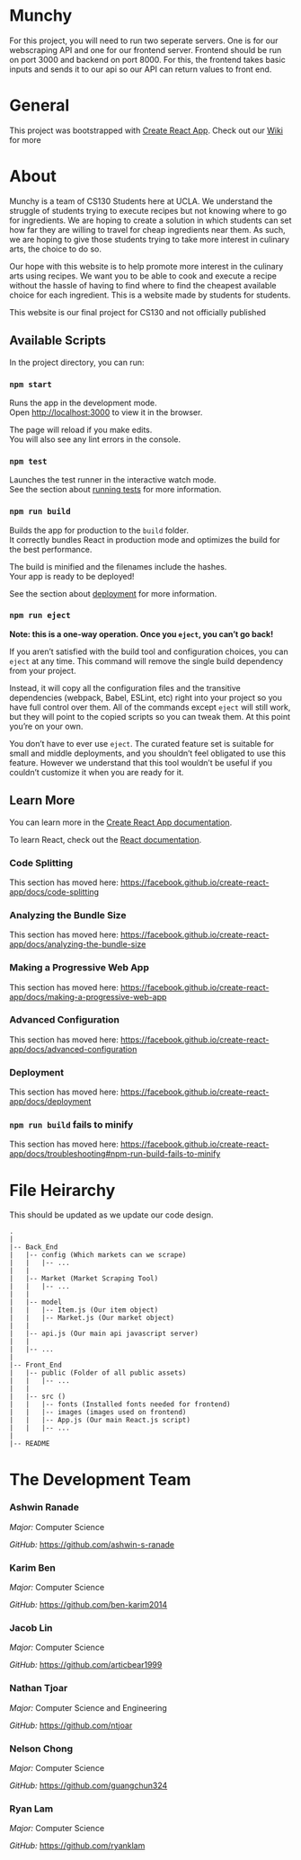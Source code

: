 # Munchy
For this project, you will need to run two seperate servers. One is for our webscraping API and one for our frontend server. Frontend should be run on port 3000 and backend on port 8000. For this, the frontend takes basic inputs and sends it to our api so our API can return values to front end. 

# General
This project was bootstrapped with [Create React App](https://github.com/facebook/create-react-app).
Check out our [Wiki](https://github.com/ntjoar/Munchy/wiki) for more

# About
Munchy is a team of CS130 Students here at UCLA. We understand the struggle of students trying to execute recipes but not knowing where to go for ingredients. We are hoping to create a solution in which students can set how far they are willing to travel for cheap ingredients near them. As such, we are hoping to give those students trying to take more interest in culinary arts, the choice to do so.

Our hope with this website is to help promote more interest in the culinary arts using recipes. We want you to be able to cook and execute a recipe without the hassle of having to find where to find the cheapest available choice for each ingredient. This is a website made by students for students.

This website is our final project for CS130 and not officially published

## Available Scripts

In the project directory, you can run:

### `npm start`

Runs the app in the development mode.<br />
Open [http://localhost:3000](http://localhost:3000) to view it in the browser.

The page will reload if you make edits.<br />
You will also see any lint errors in the console.

### `npm test`

Launches the test runner in the interactive watch mode.<br />
See the section about [running tests](https://facebook.github.io/create-react-app/docs/running-tests) for more information.

### `npm run build`

Builds the app for production to the `build` folder.<br />
It correctly bundles React in production mode and optimizes the build for the best performance.

The build is minified and the filenames include the hashes.<br />
Your app is ready to be deployed!

See the section about [deployment](https://facebook.github.io/create-react-app/docs/deployment) for more information.

### `npm run eject`

**Note: this is a one-way operation. Once you `eject`, you can’t go back!**

If you aren’t satisfied with the build tool and configuration choices, you can `eject` at any time. This command will remove the single build dependency from your project.

Instead, it will copy all the configuration files and the transitive dependencies (webpack, Babel, ESLint, etc) right into your project so you have full control over them. All of the commands except `eject` will still work, but they will point to the copied scripts so you can tweak them. At this point you’re on your own.

You don’t have to ever use `eject`. The curated feature set is suitable for small and middle deployments, and you shouldn’t feel obligated to use this feature. However we understand that this tool wouldn’t be useful if you couldn’t customize it when you are ready for it.

## Learn More

You can learn more in the [Create React App documentation](https://facebook.github.io/create-react-app/docs/getting-started).

To learn React, check out the [React documentation](https://reactjs.org/).

### Code Splitting

This section has moved here: https://facebook.github.io/create-react-app/docs/code-splitting

### Analyzing the Bundle Size

This section has moved here: https://facebook.github.io/create-react-app/docs/analyzing-the-bundle-size

### Making a Progressive Web App

This section has moved here: https://facebook.github.io/create-react-app/docs/making-a-progressive-web-app

### Advanced Configuration

This section has moved here: https://facebook.github.io/create-react-app/docs/advanced-configuration

### Deployment

This section has moved here: https://facebook.github.io/create-react-app/docs/deployment

### `npm run build` fails to minify

This section has moved here: https://facebook.github.io/create-react-app/docs/troubleshooting#npm-run-build-fails-to-minify

# File Heirarchy
This should be updated as we update our code design.

```
.
|
|-- Back_End
|   |-- config (Which markets can we scrape)
|   |   |-- ...
|   |
|   |-- Market (Market Scraping Tool)
|   |   |-- ...
|   |
|   |-- model
|   |   |-- Item.js (Our item object)
|   |   |-- Market.js (Our market object)
|   |
|   |-- api.js (Our main api javascript server)
|   |
|   |-- ...
|
|-- Front_End
|   |-- public (Folder of all public assets)
|   |   |-- ...
|   |
|   |-- src ()
|   |   |-- fonts (Installed fonts needed for frontend)
|   |   |-- images (images used on frontend)
|   |   |-- App.js (Our main React.js script)
|   |   |-- ...
|
|-- README
```

# The Development Team
### Ashwin Ranade 
_Major:_ Computer Science

_GitHub:_ https://github.com/ashwin-s-ranade

### Karim Ben
_Major:_ Computer Science 

_GitHub:_ https://github.com/ben-karim2014

### Jacob Lin
_Major:_ Computer Science 

_GitHub:_ https://github.com/articbear1999

### Nathan Tjoar
_Major:_ Computer Science and Engineering

_GitHub:_ https://github.com/ntjoar

### Nelson Chong
_Major:_ Computer Science

_GitHub:_ https://github.com/guangchun324

### Ryan Lam
_Major:_ Computer Science

_GitHub:_ https://github.com/ryanklam
